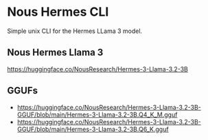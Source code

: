 # Nous Hermes CLI 

Simple unix CLI for the Hermes LLama 3 model.

## Nous Hermes Llama 3 
https://huggingface.co/NousResearch/Hermes-3-Llama-3.2-3B

## GGUFs
* https://huggingface.co/NousResearch/Hermes-3-Llama-3.2-3B-GGUF/blob/main/Hermes-3-Llama-3.2-3B.Q4_K_M.gguf
* https://huggingface.co/NousResearch/Hermes-3-Llama-3.2-3B-GGUF/blob/main/Hermes-3-Llama-3.2-3B.Q6_K.gguf